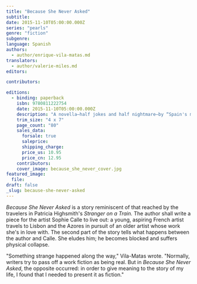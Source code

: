 ```yaml
---
title: "Because She Never Asked"
subtitle:
date: 2015-11-10T05:00:00.000Z
series: "pearls"
genre: "fiction"
subgenre:
language: Spanish
authors:
  - author/enrique-vila-matas.md
translators:
  - author/valerie-miles.md
editors:

contributors:

editions:
  - binding: paperback
    isbn: 9780811222754
    date: 2015-11-10T05:00:00.000Z
    description: "A novella–half jokes and half nightmare–by “Spain's most significant contemporary literary figure” (_The New Yorker_) "
    trim_size: "4 x 7"
    page_count: "80"
    sales_data:
      forsale: true
      saleprice:
      shipping_charge:
      price_us: 10.95
      price_cn: 12.95
    contributors:
    cover_image: because_she_never_cover.jpg
featured_image:
  file:
draft: false
_slug: because-she-never-asked
---
```


_Because She Never Asked_ is a story reminiscent of that reached by the travelers in Patricia Highsmith's _Stranger on a Train._ The author shall write a piece for the artist Sophie Calle to live out: a young, aspiring French artist travels to Lisbon and the Azores in pursuit of an older artist whose work she's in love with. The second part of the story tells what happens between the author and Calle. She eludes him; he becomes blocked and suffers physical collapse.

"Something strange happened along the way," Vila-Matas wrote. "Normally, writers try to pass off a work fiction as being real. But in _Because She Never Asked_, the opposite occurred: in order to give meaning to the story of my life, I found that I needed to present it as fiction."


